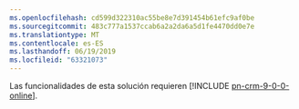 ```yaml
---
ms.openlocfilehash: cd599d322310ac55be8e7d391454b61efc9af0be
ms.sourcegitcommit: 483c777a1537ccab6a2a2da6a5d1fe4470dd0e7e
ms.translationtype: MT
ms.contentlocale: es-ES
ms.lasthandoff: 06/19/2019
ms.locfileid: "63321073"
---
```

Las funcionalidades de esta solución requieren [!INCLUDE [pn-crm-9-0-0-online](../includes/pn-crm-9-0-0-online.md)].